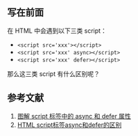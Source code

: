 

## 写在前面

在 HTML 中会遇到以下三类 script：

- `<script src='xxx'></script>`
- `<script src='xxx' async></script>`
- `<script src='xxx' defer></script>`

那么这三类 script 有什么区别呢？



## 参考文献

1. [图解 script 标签中的 async 和 defer 属性](https://juejin.cn/post/6894629999215640583)
2. [HTML script标签async和defer的区别](https://juejin.cn/post/6992371218481414152)
